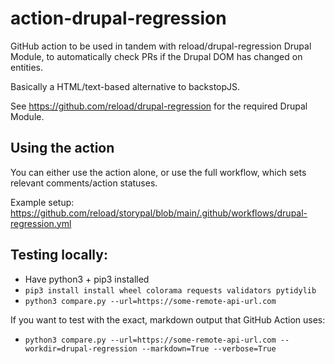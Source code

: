 # action-drupal-regression

GitHub action to be used in tandem with reload/drupal-regression Drupal Module, to automatically check PRs if the Drupal DOM has changed on entities.

Basically a HTML/text-based alternative to backstopJS.

See https://github.com/reload/drupal-regression for the required Drupal Module.

## Using the action

You can either use the action alone, or use the full workflow, which sets relevant comments/action statuses.

Example setup: https://github.com/reload/storypal/blob/main/.github/workflows/drupal-regression.yml

## Testing locally:

- Have python3 + pip3 installed
- `pip3 install install wheel colorama requests validators pytidylib`
- `python3 compare.py --url=https://some-remote-api-url.com`

If you want to test with the exact, markdown output that GitHub Action uses:

- `python3 compare.py --url=https://some-remote-api-url.com --workdir=drupal-regression --markdown=True --verbose=True`

